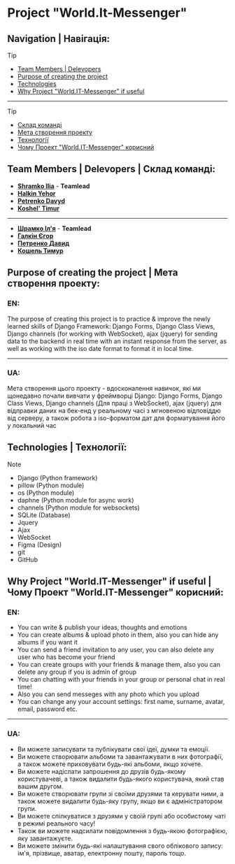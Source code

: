 # Project "World.It-Messenger"
## Navigation | Навігація:
> [!TIP]
> - [Team Members | Delevopers](#team-members--delevopers--склад-команді)
> - [Purpose of creating the project](#purpose-of-creating-the-project--мета-створення-проекту)
> - [Technologies](#technologies--технології)
> - [Why Project "World.IT-Messenger" if useful](#why-project-worldit-messenger-if-useful--чому-проект-worldit-messenger-корисний)
____
> [!TIP]
> - [Склад команді](#team-members--delevopers--склад-команді)
> - [Мета створення проекту](#purpose-of-creating-the-project--мета-створення-проекту)
> - [Технології](#technologies--технології)
> - [Чому Проект "World.IT-Messenger" корисний](#why-project-worldit-messenger-if-useful--чому-проект-worldit-messenger-корисний)
## Team Members | Delevopers | Склад команді:
- [__Shramko Ilia__](https://github.com/IllyaShramko/World.IT-Messenger) - __Teamlead__
- [__Halkin Yehor__](https://github.com/EgorGalkinORG/Worldit-Messager)
- [__Petrenko Davyd__](https://github.com/Davidptn/WorldIt_Messenger)
- [__Koshel' Timur__](https://github.com/kosheltimur)
____
- [__Шрамко Іл'я__](https://github.com/IllyaShramko/World.IT-Messenger) - __Teamlead__
- [__Галкін Єгор__](https://github.com/EgorGalkinORG/Worldit-Messager)
- [__Петренко Давид__](https://github.com/Davidptn/WorldIt_Messenger)
- [__Кошель Тимур__](https://github.com/kosheltimur)

## Purpose of creating the project | Мета створення проекту:
### EN:
The purpose of creating this project is to practice & improve the newly learned skills of Django Framework: Django Forms, Django Class Views, Django channels (for working with WebSocket), ajax (jquery) for sending data to the backend in real time with an instant response from the server, as well as working with the iso date format to format it in local time.
____
### UA:
Мета створення цього проекту - вдосконалення навичок, які ми щонедавно почали вивчати у фреймворці Django: Django Forms, Django Class Views, Django channels (Для праці з WebSocket), ajax (jquery) для відправки даних на бек-енд у реальному часі з мгновеною відповіддю від серверу, а також робота з iso-форматом дат для форматування його у локальний час
## Technologies | Технології:
> [!NOTE]
> - Django (Python framework)
> - pillow (Python module)
> - os (Python module)
> - daphne (Python module for async work)
> - channels (Python module for websockets)
> - SQLite (Database)
> - Jquery 
> - Ajax
> - WebSocket
> - Figma (Design)
> - git 
> - GitHub
## Why Project "World.IT-Messenger" if useful | Чому Проект "World.IT-Messenger" корисний:
### EN:
- You can write & publish your ideas, thoughts and emotions
- You can create albums & upload photo in them, also you can hide any albums if you want it
- You can send a friend invitation to any user, you can also delete any user who has become your friend
- You can create groups with your friends & manage them, also you can delete any group if you is admin of group
- You can chatting with your friends in your group or personal chat in real time!
- Also you can send messeges with any photo which you upload
- You can change any your account settings: first name, surname, avatar, email, password etc.
____
### UA:
- Ви можете записувати та публікувати свої ідеї, думки та емоції.
- Ви можете створювати альбоми та завантажувати в них фотографії, а також можете приховувати будь-які альбоми, якщо хочете.
- Ви можете надіслати запрошення до друзів будь-якому користувачеві, а також видалити будь-якого користувача, який став вашим другом.
- Ви можете створювати групи зі своїми друзями та керувати ними, а також можете видалити будь-яку групу, якщо ви є адміністратором групи.
- Ви можете спілкуватися з друзями у своїй групі або особистому чаті в режимі реального часу!
- Також ви можете надсилати повідомлення з будь-якою фотографією, яку завантажуєте.
- Ви можете змінити будь-які налаштування свого облікового запису: ім'я, прізвище, аватар, електронну пошту, пароль тощо.